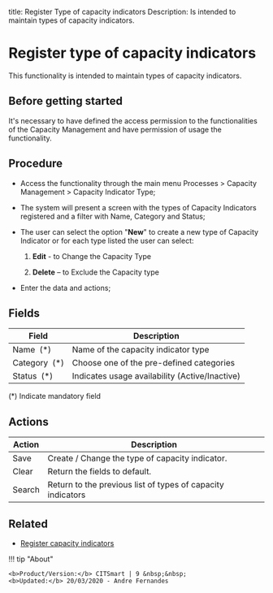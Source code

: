 title: Register Type of capacity indicators 
Description: Is intended to maintain types of capacity indicators.

# Register type of capacity indicators

This functionality is intended to maintain types of capacity indicators.

## Before getting started

It's necessary to have defined the access permission to the functionalities of the Capacity Management and have permission of usage the functionality.

## Procedure

-   Access the functionality through the main menu Processes \> Capacity Management \> Capacity Indicator Type;

-   The system will present a screen with the types of Capacity Indicators registered and a filter with Name, Category and Status;

-   The user can select the option "**New**" to create a new type of Capacity Indicator or for each type listed the user can select:

    1.  **Edit** - to Change the Capacity Type

    2.  **Delete** – to Exclude the Capacity type

-   Enter the data and actions;

## Fields


| Field         | Description                                                                                  |
|---------------|----------------------------------------------------------------------------------------------|
| Name  (*)     | Name of the capacity indicator type                                                          |
| Category  (*) | Choose one of the pre-defined categories                                                     |
| Status  (*)   | Indicates usage availability (Active/Inactive)                                               |

(*) Indicate mandatory field

## Actions

| Action     | Description                                                 |
|------------|-------------------------------------------------------------|
| Save       | Create / Change the type of capacity indicator.             |
| Clear      | Return the fields to default.                               |
| Search     | Return to the previous list of types of capacity indicators |

## Related

- [Register capacity indicators](/en-us/citsmart-platform-9/processes/capacity/use/register-capacity-indicators.html)

!!! tip "About"

    <b>Product/Version:</b> CITSmart | 9 &nbsp;&nbsp;
    <b>Updated:</b> 20/03/2020 - Andre Fernandes


